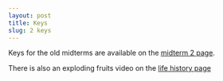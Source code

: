 ```yaml
---
layout: post
title: Keys
slug: 2 keys
---
```


Keys for the old midterms are available on the [midterm 2 page](/midterm2.html).

There is also an exploding fruits video on the [life history page](/life_history.html)
